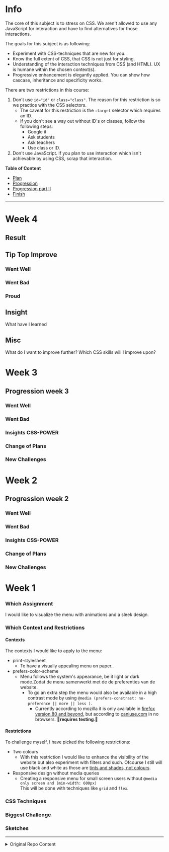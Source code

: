 # Info

The core of this subject is to stress on CSS. We aren't allowed to use any JavaScript for interaction and have to find alternatives for those interactions.

The goals for this subject is as following:
* Experiment with CSS-techniques that are new for you.
* Know the full extent of CSS, that CSS is not just for styling.
* Understanding of the interaction techniques from CSS (and HTML). UX is humane within the chosen context(s).
* Progressive enhancement is elegantly applied. You can show how cascase, inheritance and specificity works.

There are two restrictions in this course:
1. Don't use ```id="id"``` or ```class="class"```. The reason for this restriction is so we practice with the CSS selectors.
    - The caveat for this restriction is the ```:target``` selector which requires an ID.
    - If you don't see a way out without ID's or classes, follow the following steps:
      * Google it
      * Ask students
      * Ask teachers
      * Use class or ID.
1. Don't use JavaScript. If you plan to use interaction which isn't achievable by using CSS, scrap that interaction.


**Table of Content**
- [Plan](#week-1)
- [Progression](#week-2)
- [Progression part II](#week-3)
- [Finish](#week-4)



---

# Week 4
## Result
## Tip Top Improve
### Went Well
### Went Bad
### Proud
## Insight
What have I learned
## Misc
What do I want to improve further? Which CSS skills will I improve upon?

# Week 3
## Progression week 3
### Went Well
### Went Bad
### Insights CSS-POWER
### Change of Plans
### New Challenges

# Week 2
## Progression week 2
### Went Well
### Went Bad
### Insights CSS-POWER
### Change of Plans
### New Challenges

# Week 1
### Which Assignment
I would like to visualize the menu with animations and a sleek design.
### Which Context and Restrictions

#### Contexts
The contexts I would like to apply to the menu:
- print-stylesheet  
  - To have a visually appealing menu on paper..
- prefers-color-scheme  
  - Menu follows the system's appearance, be it light or dark mode.Zodat de menu samenwerkt met de de preferenties van de website.  
    - To go an extra step the menu would also be available in a high contrast mode by using ```@media (prefers-constrast: no-preference || more || less )```.
      - Currently according to mozilla it is only available in [firefox version 80 and beyond.](https://developer.mozilla.org/en-US/docs/Web/CSS/@media/prefers-contrast) but according to [caniuse.com](https://caniuse.com/?search=prefers-contrast) in no browsers. 🧪**requires testing**.🧪

#### Restrictions
To challenge myself, I have picked the following restrictions:
- Two colours
  - With this restriction I would like to enhance the visibility of the website but also experiment with filters and such. Ofcourse I still will use black and white as those are [tints and shades, not colours](https://www.adobe.com/creativecloud/design/discover/is-black-a-color.html#:~:text=Black%20is%20the%20absence%20of,on%20the%20visible%20light%20spectrum.&text=But%20in%20a%20technical%20sense,colors%2C%20they're%20shades.).
- Responsive design without media queries  
  - Creating a responsive menu for small screen users without ```@media only screen and (min-width: 600px)```  
    This will be done with techniques like ```grid``` and ```flex```.
### CSS Techniques
### Biggest Challenge
### Sketches


---
<details>
  <summary>Original Repo Content</summary>
  # CSS to the Rescue @cmda-minor-web 2020 - 2021

Wij vinden het web fascinerend. De laatste jaren is CSS een volwassen en zeer krachtige taal geworden (niet langer een bottleneck - integendeel). Veel van de (nieuwe) **CSS-lekkernijen** worden echter nog niet ten volle benut. Sommige delen van de spec worden onterecht (nog) niet bemind, andere delen zijn zo groot en complex dat we mogelijkheden nog niet hebben doorgrond. Aan jou de  mooie opdracht om de onontgonnen delen van de CSS-wereld in kaart te brengen.

**In dit vierweekse vak ga je experimenteren met (voor jou) nieuwe CSS technieken - om daarna/mee een innovatieve, experimentele én aangename ervaring te creëren - met vanilla CSS en HTML dus (frameworks, preprocessors, libraries en JS zijn niet toegestaan).**

Nb. Het experiment wordt gewaardeerd - zelfs/zeker als het niet (helemaal) lukt. Voel je vrij om verder te gaan dan de CSS-technieken die je al beheerst.

## Dingen om vooraf te doen
- 🔱 **Fork** deze repository
- ✅ [**Enroll** je voor de minor via de courselector](https://icthva.sharepoint.com/sites/courseselector#/CourseSelector/web-design-and-development/2020-2021) (dan kun je je werk straks ook op [DLO](https://dlo.mijnhva.nl/d2l/home/275640) opleveren)
- 🎥 **Camera's aan** tijdens lessen en co (zorg dat je webcam werkt)
- 📒 **Bekijk** het programma en de kennismakingsoefening alvast even

## Opdrachten
Het vak bestaat uit:
- [Een kennismakingsoefening](https://cmda-minor-web.github.io/css-to-the-rescue-2021/oefening.html)
- [De eindopdracht](https://cmda-minor-web.github.io/css-to-the-rescue-2021/index.html)

De [beoordelingscriteria voor de eindopdracht](https://cmda-minor-web.github.io/css-to-the-rescue-2021/beoordelingsformulier.html) op een rijte.

## Programma
Het vak beslaat 4 weken. Bekijk de presentatie met alle details [soon]. 

In Teams vind je de [Excel met de indeling en planning](https://teams.microsoft.com/l/file/6E37FED4-91C7-4293-A7C4-C0309D24634D?tenantId=0907bb1e-21fc-476f-8843-02d09ceb59a7&fileType=xlsx&objectUrl=https%3A%2F%2Ficthva.sharepoint.com%2Fsites%2FFDMCI_EDU__CMD20_21_Minor_Web_5i7j73jt%2FShared%20Documents%2F03%20-%20CSS%20to%20the%20Rescue%2FCSS%20to%20the%20rescue%20-%20Indeling%20%26%20Planning.xlsx&baseUrl=https%3A%2F%2Ficthva.sharepoint.com%2Fsites%2FFDMCI_EDU__CMD20_21_Minor_Web_5i7j73jt&serviceName=teams&threadId=19:84bbb4a3b90d40a6b434649359689744@thread.tacv2&groupId=5d001f9a-0a4b-4768-92b1-0f1768328ba3). 
Daar schrijf je je ook in voor themasessies en het eindgesprek.

Colleges, lessen en gesprekken vinden plaats [in Teams](https://teams.microsoft.com/l/channel/19%3a84bbb4a3b90d40a6b434649359689744%40thread.tacv2/03%2520-%2520CSS%2520to%2520the%2520Rescue?groupId=5d001f9a-0a4b-4768-92b1-0f1768328ba3&tenantId=0907bb1e-21fc-476f-8843-02d09ceb59a7).

## Docenten
- Vasilis van Gemert
- Thijs Spijker
- Sanne 't Hooft
- Leonie Smits

## Learning goals
- _You understand the broader scope of CSS: You can show that CSS can be used for more than just styling web pages._
- ~~_You understand the progressive enhancement parts of CSS: You can show that you can use the cascade, inheritance and specificity in your project_~~
- _You understand the interactive parts of CSS: Is the UX fully enhanced within in given CSS scope?_
- _You have been experimenting: Have the learning goals been stretched?_

[](https://docs.google.com/spreadsheets/d/1Xv48MSiACNmnM6nXpGGUb8mJDC459uSaxJszO_zLEp8/edit?usp=sharing)

## De Selector First CSS & No JS aanpak
Het **eerste uitgangspunt** is dat je *geen* ID's en classes gebruikt. Niet omdat ze niet nuttig zijn, maar om te oefenen met de [vele CSS selectoren](https://css-tricks.com/almanac/) die je tot je beschikking hebt. ID's mag je alleen gebruiken om de :target selector te triggeren. En als het echt echt echt niet anders kan, heb je permissie om een paar classes toe te voegen.

Een **tweede uitgangspunt** is dat je *geen* JS gebruikt (i.i.g. zo min mogelijk - het vak heet niet voor niets CSS to the Rescue). Wat met CSS en/of HTML kan mag je *niet* met JS realiseren en het is *niet* toegestaan om CSS properties met JS aan te passen. We vinden het daarentegen wel interessant dat je verkent waar JS en CSS elkaar raken/versterken, bijv. het [uitlezen en aanpassen van CSS custom properties](https://developer.mozilla.org/en-US/docs/Web/CSS/Using_CSS_custom_properties), of bijv. de [animationstart](https://developer.mozilla.org/en-US/docs/Web/API/HTMLElement/animationstart_event), [animationcancel](https://developer.mozilla.org/en-US/docs/Web/API/HTMLElement/animationcancel_event), [animationiteration](https://developer.mozilla.org/en-US/docs/Web/API/HTMLElement/animationiteration_event) en [animationend](https://developer.mozilla.org/en-US/docs/Web/API/HTMLElement/animationend_event) events gebruiken.

</details>

